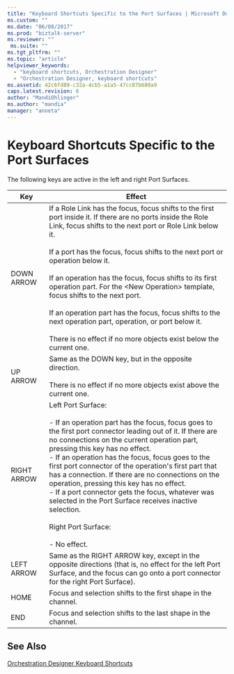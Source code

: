 ```yaml
---
title: "Keyboard Shortcuts Specific to the Port Surfaces | Microsoft Docs"
ms.custom: ""
ms.date: "06/08/2017"
ms.prod: "biztalk-server"
ms.reviewer: ""
 ms.suite: ""
ms.tgt_pltfrm: ""
ms.topic: "article"
helpviewer_keywords: 
  - "keyboard shortcuts, Orchestration Designer"
  - "Orchestration Designer, keyboard shortcuts"
ms.assetid: 42c6fd89-c32a-4cb5-a1a5-47cc87b680a9
caps.latest.revision: 6
author: "MandiOhlinger"
ms.author: "mandia"
manager: "anneta"
---
```

# Keyboard Shortcuts Specific to the Port Surfaces
The following keys are active in the left and right Port Surfaces.  
  
|Key|Effect|  
|---------|------------|  
|DOWN ARROW|If a Role Link has the focus, focus shifts to the first port inside it. If there are no ports inside the Role Link, focus shifts to the next port or Role Link below it.<br /><br /> If a port has the focus, focus shifts to the next port or operation below it.<br /><br /> If an operation has the focus, focus shifts to its first operation part. For the \<New Operation> template, focus shifts to the next port.<br /><br /> If an operation part has the focus, focus shifts to the next operation part, operation, or port below it.<br /><br /> There is no effect if no more objects exist below the current one.|  
|UP ARROW|Same as the DOWN key, but in the opposite direction.<br /><br /> There is no effect if no more objects exist above the current one.|  
|RIGHT ARROW|Left Port Surface:<br /><br /> -   If an operation part has the focus, focus goes to the first port connector leading out of it. If there are no connections on the current operation part, pressing this key has no effect.<br />-   If an operation has the focus, focus goes to the first port connector of the operation's first part that has a connection. If there are no connections on the operation, pressing this key has no effect.<br />-   If a port connector gets the focus, whatever was selected in the Port Surface receives inactive selection.<br /><br /> Right Port Surface:<br /><br /> -   No effect.|  
|LEFT ARROW|Same as the RIGHT ARROW key, except in the opposite directions (that is, no effect for the left Port Surface, and the focus can go onto a port connector for the right Port Surface).|  
|HOME|Focus and selection shifts to the first shape in the channel.|  
|END|Focus and selection shifts to the last shape in the channel.|  
  
## See Also  
 [Orchestration Designer Keyboard Shortcuts](../core/orchestration-designer-keyboard-shortcuts.md)